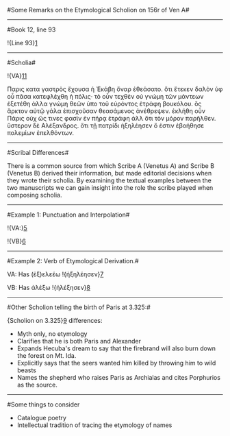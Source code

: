 #Some Remarks on the Etymological Scholion on 156r of Ven A#

---

#Book 12, line 93

!{Line 93}[1]

[1]: urn:cite:hmt:vaimg.VA156RN-0327@0.1532,0.5259,0.4765,0.0323


---
#Scholia#

!{VA}[11]

[11]:urn:cite:hmt:vaimg.VA156RN-0327@0.6156,0.5147,0.1642,0.163

Παρις κατα γαστρὸς ἔχουσα ἡ Ἐκάβη ὄναρ ἐθεάσατο. ὅτι ἔτεκεν δαλὸν ὑφ οὗ πᾶσα κατεφλέχθη ἡ πόλις· τὸ οὖν τεχθὲν οὐ γνώμη τῶν μάντεων ἐξετέθη ἀλλα γνώμη θεῶν ὑπο τοῦ εὑρόντος ἐτράφη βουκόλου. ὃς ἄρκτον αὐτῷ γάλα ἐπισχοῦσαν θεασάμενος ἀνέθρεψεν. ἐκλήθη οὖν Πάρις οὐχ ὥς τινες φασὶν ἐν πήρᾳ ἐτράφη ἀλλ ὅτι τὸν μόρον παρῆλθεν. ὕστερον δὲ Αλέξανδρος. ὅτι τῇ πατρίδι ἠξηλέησεν ὅ ἐστιν ἐβοήθησε πολεμίων ἐπελθόντων.


---

#Scribal Differences#

There is a common source from which Scribe A (Venetus A) and Scribe B (Venetus B) derived their information, but made editorial decisions when they wrote their scholia. By examining the textual examples between the two manuscripts we can gain insight into the role the scribe played when composing scholia. 

---

#Example 1: Punctuation and Interpolation#

!{VA:}[5]

[5]: urn:cite:hmt:vaimg.VA156RN-0327@0.6206,0.544,0.1602,0.0556

!{VB}[6] 

[6]:urn:cite:hmt:vbimg.VB161RN-0605@0.6096,0.3659,0.1942,0.0346

---

#Example 2: Verb of Etymological Derivation.#

VA: Has (ἐξ)ελεέω !{ἠξηλέησεν}[7] 

[7]:urn:cite:hmt:vaimg.VA156RN-0327@0.6577,0.6529,0.0511,0.0143

VB: Has ἀλέξω !{ἠλέξησεν}[8]

[8]: urn:cite:hmt:vbimg.VB161RN-0605@0.7387,0.4298,0.045,0.015


---

#Other Scholion telling the birth of Paris at 3.325:#

[9]: urn:cite:hmt:vaimg.VA048RN-0049@0.1171,0.7724,0.6236,0.0872

{Scholion on 3.325}[9] differences:

- Myth only, no etymology
- Clarifies that he is both Paris and Alexander
- Expands Hecuba's dream to say that the firebrand will also burn down the forest on Mt. Ida.
- Explicitly says that the seers wanted him killed by throwing him to wild beasts
- Names the shepherd who raises Paris as Archialas and cites Porphurios as the source.

---

#Some things to consider

- Catalogue poetry
- Intellectual tradition of tracing the etymology of names



